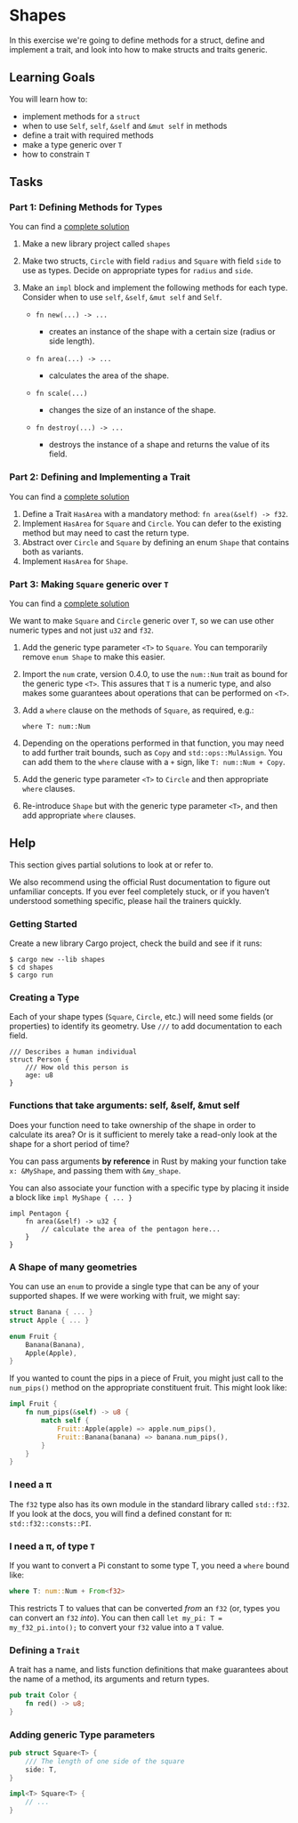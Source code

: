 # Shapes

In this exercise we're going to define methods for a struct, define and implement a trait, and look into how to make structs and traits generic.

## Learning Goals

You will learn how to:

* implement methods for a `struct`
* when to use `Self`, `self`, `&self` and `&mut self` in methods
* define a trait with required methods
* make a type generic over `T`
* how to constrain `T`

## Tasks

### Part 1: Defining Methods for Types

You can find a [complete solution](../../exercise-solutions/shapes-part-1/)

1. Make a new library project called `shapes`
2. Make two structs, `Circle` with field `radius` and `Square` with field `side` to use as types. Decide on appropriate types for `radius` and `side`.
3. Make an `impl` block and implement the following methods for each type. Consider when to use `self`, `&self`, `&mut self` and `Self`.

    * `fn new(...) -> ...`
        * creates an instance of the shape with a certain size (radius or side length).

    * `fn area(...) -> ...`
        * calculates the area of the shape.

    * `fn scale(...)`
        * changes the size of an instance of the shape.

    * `fn destroy(...) -> ...`
        * destroys the instance of a shape and returns the value of its field.

### Part 2: Defining and Implementing a Trait

You can find a [complete solution](../../exercise-solutions/shapes-part-2/)

1. Define a Trait `HasArea` with a mandatory method: `fn area(&self) -> f32`.
2. Implement `HasArea` for `Square` and `Circle`. You can defer to the existing method but may need to cast the return type.
3. Abstract over `Circle` and `Square` by defining an enum `Shape` that contains both as variants.
4. Implement `HasArea` for `Shape`.

### Part 3: Making `Square` generic over `T`

You can find a [complete solution](../../exercise-solutions/shapes-part-3/)

We want to make `Square` and `Circle` generic over `T`, so we can use other numeric types and not just `u32` and `f32`.

1. Add the generic type parameter `<T>` to `Square`. You can temporarily remove `enum Shape` to make this easier.
2. Import the `num` crate, version 0.4.0, to use the `num::Num` trait as bound for the generic type `<T>`. This assures that `T` is a numeric type, and also makes some guarantees about operations that can be performed on `<T>`.
3. Add a `where` clause on the methods of `Square`, as required, e.g.:

   ```rust, ignore
   where T: num::Num
   ```

4. Depending on the operations performed in that function, you may need to add further trait bounds, such as `Copy` and `std::ops::MulAssign`. You can add them to the `where` clause with a `+` sign, like `T: num::Num + Copy`.
5. Add the generic type parameter `<T>` to `Circle` and then appropriate `where` clauses.
6. Re-introduce `Shape` but with the generic type parameter `<T>`, and then add appropriate `where` clauses.

## Help

This section gives partial solutions to look at or refer to.

We also recommend using the official Rust documentation to figure out unfamiliar concepts. If you ever feel completely stuck, or if you haven’t understood something specific, please hail the trainers quickly.

### Getting Started

Create a new library Cargo project, check the build and see if it runs:

```console
$ cargo new --lib shapes
$ cd shapes
$ cargo run
```

### Creating a Type

Each of your shape types (`Square`, `Circle`, etc.) will need some fields (or
properties) to identify its geometry. Use `///` to add documentation to
each field.

```rust, ignore
/// Describes a human individual
struct Person {
    /// How old this person is
    age: u8
}
```

### Functions that take arguments: self, &self, &mut self

Does your function need to take ownership of the shape in order to calculate its area? Or is it sufficient to merely take a read-only look at the shape for a short period of time?

You can pass arguments **by reference** in Rust by making your function take `x: &MyShape`, and passing them with `&my_shape`.

You can also associate your function with a specific type by placing it inside a block like `impl MyShape { ... }`

```rust, ignore
impl Pentagon {
    fn area(&self) -> u32 {
        // calculate the area of the pentagon here...
    }
}
```

### A Shape of many geometries

You can use an `enum` to provide a single type that can be any of your supported shapes. If we were working with fruit, we might say:

```rust ignore
struct Banana { ... }
struct Apple { ... }

enum Fruit {
    Banana(Banana),
    Apple(Apple),
}
```

If you wanted to count the pips in a piece of Fruit, you might just call to the `num_pips()` method on the appropriate constituent fruit. This might look like:

```rust ignore
impl Fruit {
    fn num_pips(&self) -> u8 {
        match self {
            Fruit::Apple(apple) => apple.num_pips(),
            Fruit::Banana(banana) => banana.num_pips(),
        }
    }
}
```

### I need a π

The `f32` type also has its own module in the standard library called `std::f32`. If you look at the docs, you will find a defined constant for π: `std::f32::consts::PI`.

### I need a π, of type `T`

If you want to convert a Pi constant to some type T, you need a `where` bound like:

```rust ignore
where T: num::Num + From<f32>
```

This restricts T to values that can be converted *from* an `f32` (or, types you can convert an `f32` *into*). You can then call `let my_pi: T = my_f32_pi.into();` to convert your `f32` value into a `T` value.

### Defining a `Trait`

A trait has a name, and lists function definitions that make guarantees about the name of a method, its arguments and return types.

```rust
pub trait Color {
    fn red() -> u8;
}
```

### Adding generic Type parameters

```rust
pub struct Square<T> {
    /// The length of one side of the square
    side: T,
}

impl<T> Square<T> {
    // ...
}
```
